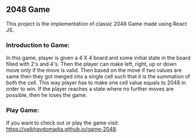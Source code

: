 ## 2048 Game

This project is the implementation of classic 2048 Game made using React JS.

### Introduction to Game:

In this game, player is given a 4 X 4 board and some initial state in the board filled with 2's and 4's. Then the player can make left, right, up or down move only if the move is valid. Then based on the move if two values are same then they got merged into a single cell such that it is the summation of both the cell. This way player has to make one cell value equals to 2048 in order to win. If the player reaches a state where no further moves are possible, then he loses the game.

### Play Game:

If you want to check out or play the game visit: https://vaibhavdomadia.github.io/game-2048.
